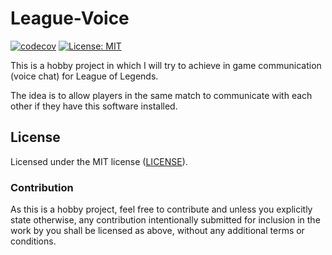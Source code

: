 # League-Voice
[![codecov](https://codecov.io/github/fanegui/league-voice/graph/badge.svg?token=GNNG98W2VV)](https://codecov.io/github/fanegui/league-voice)
[![License: MIT](https://img.shields.io/badge/License-MIT-blue.svg)](./LICENSE)

This is a hobby project in which I will try to achieve in game communication (voice chat) for League of Legends.

The idea is to allow players in the same match to communicate with each other if they have this software installed.

## License

Licensed under the MIT license ([LICENSE](LICENSE)).

### Contribution

As this is a hobby project, feel free to contribute and unless you explicitly state otherwise, any contribution intentionally submitted for inclusion in the work by you shall be licensed as above, without any
additional terms or conditions.
